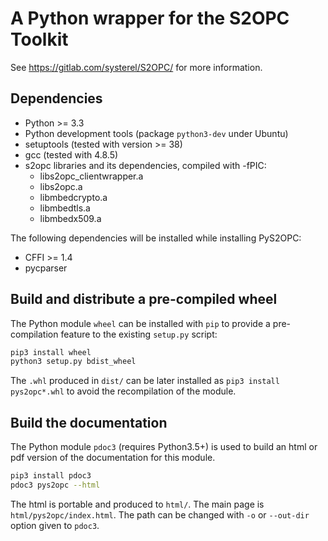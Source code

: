 # A Python wrapper for the S2OPC Toolkit

See https://gitlab.com/systerel/S2OPC/ for more information.


## Dependencies

- Python >= 3.3
- Python development tools (package `python3-dev` under Ubuntu)
- setuptools (tested with version >= 38)
- gcc (tested with 4.8.5)
- s2opc libraries and its dependencies, compiled with -fPIC:
  - libs2opc_clientwrapper.a
  - libs2opc.a
  - libmbedcrypto.a
  - libmbedtls.a
  - libmbedx509.a

The following dependencies will be installed while installing PyS2OPC:
- CFFI >= 1.4
- pycparser


## Build and distribute a pre-compiled wheel

The Python module `wheel` can be installed with `pip` to provide a pre-compilation feature to the existing `setup.py` script:

```bash
pip3 install wheel
python3 setup.py bdist_wheel
```

The `.whl` produced in `dist/` can be later installed as `pip3 install pys2opc*.whl` to avoid the recompilation of the module.


## Build the documentation

The Python module `pdoc3` (requires Python3.5+) is used to build an html or pdf version of the documentation for this module.

```bash
pip3 install pdoc3
pdoc3 pys2opc --html
```

The html is portable and produced to `html/`.
The main page is `html/pys2opc/index.html`.
The path can be changed with `-o` or `--out-dir` option given to `pdoc3`.


[modeline]: # ( vim: set syntax=markdown spell spelllang=en: )
